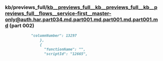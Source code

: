 ### kb/previews_full/kb__previews_full__kb__previews_full__kb__previews_full__flows__service-first__master-only@auth.har.part034.md.part001.md.part001.md.part001.md (part 002)

```md
            "columnNumber": 13297
                },
                {
                  "functionName": "",
                  "scriptId": "12665",
     
```

```
